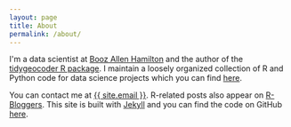 ```yaml
---
layout: page
title: About
permalink: /about/
---
```


I'm a data scientist at [Booz Allen Hamilton](https://www.boozallen.com/) and the author of the [tidygeocoder R package](https://github.com/jessecambon/tidygeocoder). I maintain a loosely organized collection of R and Python code for data science projects which you can find [here](https://github.com/jessecambon/Data-Science-Codex). 

You can contact me at <a href="mailto:{{ site.email }}">{{ site.email }}</a>. R-related posts also appear on [R-Bloggers](https://www.r-bloggers.com/). This site is built with [Jekyll](https://jekyllrb.com/) and you can find the code on GitHub [here](https://github.com/jessecambon/jessecambon.github.io).
